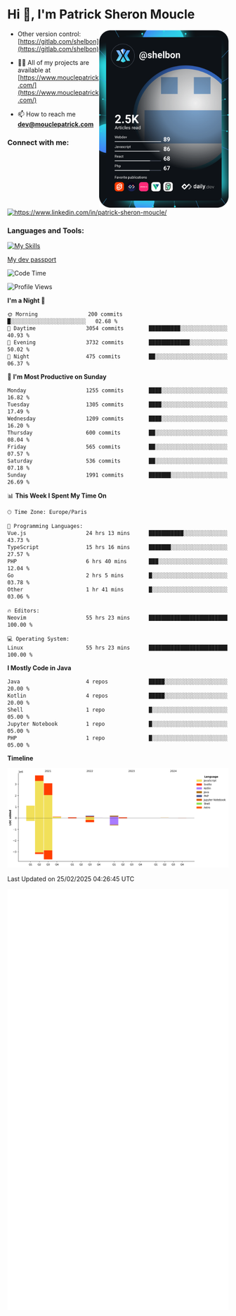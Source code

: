  
  <div align="left">
  <h1 align="left"> Hi 👋, I'm Patrick Sheron Moucle</h1>
<a     href="https://app.daily.dev/shelbon"><img src="https://github.com/shelbon/shelbon/blob/main/devcard.svg"  width="295" align="right" alt="shelbon's Dev Card"/></a>

- Other version control: [https://gitlab.com/shelbon](https://gitlab.com/shelbon)
- 👨‍💻 All of my projects are available at [https://www.mouclepatrick.com/](https://www.mouclepatrick.com/)

- 📫 How to reach me **dev@mouclepatrick.com**

<h3 align="left">Connect with me:</h3>
<p align="left">
<a href="https://linkedin.com/in/https://www.linkedin.com/in/patrick-sheron-moucle/" target="blank"  ><img align="center" src="https://raw.githubusercontent.com/rahuldkjain/github-profile-readme-generator/master/src/images/icons/Social/linked-in-alt.svg" alt="https://www.linkedin.com/in/patrick-sheron-moucle/" height="30" width="40" /></a>
</p>

<h3 align="left">Languages and Tools:</h3>
 
 [![My Skills](https://skillicons.dev/icons?i=kotlin,java,svelte,vue,spring,laravel,nuxt,htmx,go,php,elixir,graphql,css,html,tailwind,idea,vscode,redis,git,gitlab&perline=6&theme=light)](https://skillicons.dev)

[My dev passport](https://passeport.dev/p/e96cf336-11d7-4edd-916d-11af626333a8)
<!--START_SECTION:waka-->
![Code Time](http://img.shields.io/badge/Code%20Time-5%2C273%20hrs%201%20min-blue)

![Profile Views](http://img.shields.io/badge/Profile%20Views-3-blue)

**I'm a Night 🦉** 

```text
🌞 Morning                200 commits         █░░░░░░░░░░░░░░░░░░░░░░░░   02.68 % 
🌆 Daytime                3054 commits        ██████████░░░░░░░░░░░░░░░   40.93 % 
🌃 Evening                3732 commits        █████████████░░░░░░░░░░░░   50.02 % 
🌙 Night                  475 commits         ██░░░░░░░░░░░░░░░░░░░░░░░   06.37 % 
```
📅 **I'm Most Productive on Sunday** 

```text
Monday                   1255 commits        ████░░░░░░░░░░░░░░░░░░░░░   16.82 % 
Tuesday                  1305 commits        ████░░░░░░░░░░░░░░░░░░░░░   17.49 % 
Wednesday                1209 commits        ████░░░░░░░░░░░░░░░░░░░░░   16.20 % 
Thursday                 600 commits         ██░░░░░░░░░░░░░░░░░░░░░░░   08.04 % 
Friday                   565 commits         ██░░░░░░░░░░░░░░░░░░░░░░░   07.57 % 
Saturday                 536 commits         ██░░░░░░░░░░░░░░░░░░░░░░░   07.18 % 
Sunday                   1991 commits        ███████░░░░░░░░░░░░░░░░░░   26.69 % 
```


📊 **This Week I Spent My Time On** 

```text
🕑︎ Time Zone: Europe/Paris

💬 Programming Languages: 
Vue.js                   24 hrs 13 mins      ███████████░░░░░░░░░░░░░░   43.73 % 
TypeScript               15 hrs 16 mins      ███████░░░░░░░░░░░░░░░░░░   27.57 % 
PHP                      6 hrs 40 mins       ███░░░░░░░░░░░░░░░░░░░░░░   12.04 % 
Go                       2 hrs 5 mins        █░░░░░░░░░░░░░░░░░░░░░░░░   03.78 % 
Other                    1 hr 41 mins        █░░░░░░░░░░░░░░░░░░░░░░░░   03.06 % 

🔥 Editors: 
Neovim                   55 hrs 23 mins      █████████████████████████   100.00 % 

💻 Operating System: 
Linux                    55 hrs 23 mins      █████████████████████████   100.00 % 
```

**I Mostly Code in Java** 

```text
Java                     4 repos             █████░░░░░░░░░░░░░░░░░░░░   20.00 % 
Kotlin                   4 repos             █████░░░░░░░░░░░░░░░░░░░░   20.00 % 
Shell                    1 repo              █░░░░░░░░░░░░░░░░░░░░░░░░   05.00 % 
Jupyter Notebook         1 repo              █░░░░░░░░░░░░░░░░░░░░░░░░   05.00 % 
PHP                      1 repo              █░░░░░░░░░░░░░░░░░░░░░░░░   05.00 % 
```



**Timeline**

![Lines of Code chart](https://raw.githubusercontent.com/shelbon/shelbon/main/assets/bar_graph.png)


 Last Updated on 25/02/2025 04:26:45 UTC
<!--END_SECTION:waka--> 
![Metrics](https://github.com/shelbon/shelbon/blob/main/github-metrics.svg)
